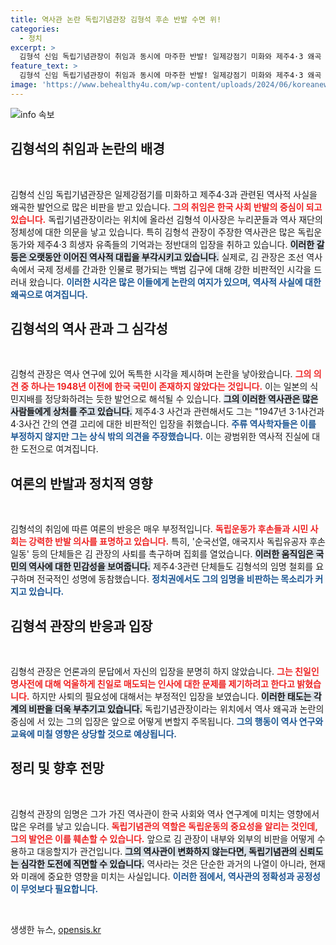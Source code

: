 ```yaml
---
title: 역사관 논란 독립기념관장 김형석 후손 반발 수면 위!
categories:
  - 정치
excerpt: >
  김형석 신임 독립기념관장이 취임과 동시에 마주한 반발! 일제강점기 미화와 제주4·3 왜곡 발언으로 독립운동가 후손과 시민사회가 집회를 열고 사퇴를 촉구하며 강하게 맞서고 있다. 그의 과거 발언은 논란을 더욱 부채질하고 있다.
feature_text: >
  김형석 신임 독립기념관장이 취임과 동시에 마주한 반발! 일제강점기 미화와 제주4·3 왜곡 발언으로 독립운동가 후손과 시민사회가 집회를 열고 사퇴를 촉구하며 강하게 맞서고 있다. 그의 과거 발언은 논란을 더욱 부채질하고 있다.
image: 'https://www.behealthy4u.com/wp-content/uploads/2024/06/koreanews.jpg'
---
```


<p><img src="https://www.behealthy4u.com/wp-content/uploads/2024/06/koreanews.jpg" alt="info 속보" /></p>

<h2 data-ke-size="size26">김형석의 취임과 논란의 배경</h2>

<p data-ke-size="size16">&nbsp;</p>

<p>김형석 신임 독립기념관장은 일제강점기를 미화하고 제주4·3과 관련된 역사적 사실을 왜곡한 발언으로 많은 비판을 받고 있습니다. <b><span style="color: #ee2323;">그의 취임은 한국 사회 반발의 중심이 되고 있습니다.</span></b> 독립기념관장이라는 위치에 올라선 김형석 이사장은 누리꾼들과 역사 재단의 정체성에 대한 의문을 낳고 있습니다. 특히 김형석 관장이 주장한 역사관은 많은 독립운동가와 제주4·3 희생자 유족들의 기억과는 정반대의 입장을 취하고 있습니다. <b><span style="background-color: #21538527;">이러한 갈등은 오랫동안 이어진 역사적 대립을 부각시키고 있습니다.</span></b> 실제로, 김 관장은 조선 역사 속에서 국제 정세를 간과한 인물로 평가되는 백범 김구에 대해 강한 비판적인 시각을 드러내 왔습니다. <b><span style="color: #1a5490;">이러한 시각은 많은 이들에게 논란의 여지가 있으며, 역사적 사실에 대한 왜곡으로 여겨집니다.</span></b></p>

<h2 data-ke-size="size26">김형석의 역사 관과 그 심각성</h2>

<p data-ke-size="size16">&nbsp;</p>

<p>김형석 관장은 역사 연구에 있어 독특한 시각을 제시하며 논란을 낳아왔습니다. <b><span style="color: #ee2323;">그의 의견 중 하나는 1948년 이전에 한국 국민이 존재하지 않았다는 것입니다.</span></b> 이는 일본의 식민지배를 정당화하려는 듯한 발언으로 해석될 수 있습니다. <b><span style="background-color: #21538527;">그의 이러한 역사관은 많은 사람들에게 상처를 주고 있습니다.</span></b> 제주4·3 사건과 관련해서도 그는 "1947년 3·1사건과 4·3사건 간의 연결 고리에 대한 비판적인 입장을 취했습니다. <b><span style="color: #1a5490;">주류 역사학자들은 이를 부정하지 않지만 그는 상식 밖의 의견을 주장했습니다.</span></b> 이는 광범위한 역사적 진실에 대한 도전으로 여겨집니다.</p>

<h2 data-ke-size="size26">여론의 반발과 정치적 영향</h2>

<p data-ke-size="size16">&nbsp;</p>

<p>김형석의 취임에 따른 여론의 반응은 매우 부정적입니다. <b><span style="color: #ee2323;">독립운동가 후손들과 시민 사회는 강력한 반발 의사를 표명하고 있습니다.</span></b> 특히, '순국선열, 애국지사 독립유공자 후손 일동' 등의 단체들은 김 관장의 사퇴를 촉구하며 집회를 열었습니다. <b><span style="background-color: #21538527;">이러한 움직임은 국민의 역사에 대한 민감성을 보여줍니다.</span></b> 제주4·3관련 단체들도 김형석의 임명 철회를 요구하며 전국적인 성명에 동참했습니다. <b><span style="color: #1a5490;">정치권에서도 그의 임명을 비판하는 목소리가 커지고 있습니다.</span></b></p>

<h2 data-ke-size="size26">김형석 관장의 반응과 입장</h2>

<p data-ke-size="size16">&nbsp;</p>

<p>김형석 관장은 언론과의 문답에서 자신의 입장을 분명히 하지 않았습니다. <b><span style="color: #ee2323;">그는 친일인명사전에 대해 억울하게 친일로 매도되는 인사에 대한 문제를 제기하려고 한다고 밝혔습니다.</span></b> 하지만 사퇴의 필요성에 대해서는 부정적인 입장을 보였습니다. <b><span style="background-color: #21538527;">이러한 태도는 각계의 비판을 더욱 부추기고 있습니다.</span></b> 독립기념관장이라는 위치에서 역사 왜곡과 논란의 중심에 서 있는 그의 입장은 앞으로 어떻게 변할지 주목됩니다. <b><span style="color: #1a5490;">그의 행동이 역사 연구와 교육에 미칠 영향은 상당할 것으로 예상됩니다.</span></b></p>

<h2 data-ke-size="size26">정리 및 향후 전망</h2>

<p data-ke-size="size16">&nbsp;</p>

<p>김형석 관장의 임명은 그가 가진 역사관이 한국 사회와 역사 연구계에 미치는 영향에서 많은 우려를 낳고 있습니다. <b><span style="color: #ee2323;">독립기념관의 역할은 독립운동의 중요성을 알리는 것인데, 그의 발언은 이를 훼손할 수 있습니다.</span></b> 앞으로 김 관장이 내부와 외부의 비판을 어떻게 수용하고 대응할지가 관건입니다. <b><span style="background-color: #21538527;">그의 역사관이 변화하지 않는다면, 독립기념관의 신뢰도는 심각한 도전에 직면할 수 있습니다.</span></b> 역사라는 것은 단순한 과거의 나열이 아니라, 현재와 미래에 중요한 영향을 미치는 사실입니다. <b><span style="color: #1a5490;">이러한 점에서, 역사관의 정확성과 공정성이 무엇보다 필요합니다.</span></b> </p>

<p data-ke-size="size16">&nbsp;</p>
생생한 뉴스, <a href="https://opensis.kr" rel="dofollow">opensis.kr</a>


